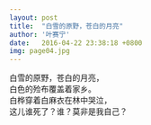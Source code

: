 ```yaml
---
layout: post
title:  "白雪的原野，苍白的月亮"
author: '叶赛宁'
date:   2016-04-22 23:38:18 +0800
img: page04.jpg
---
```

白雪的原野，苍白的月亮，   
白色的殓布覆盖着家乡。   
白桦穿着白麻衣在林中哭泣，   
这儿谁死了？谁？莫非是我自己？

